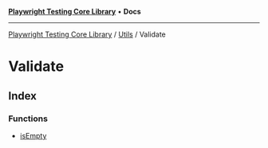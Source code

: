[**Playwright Testing Core Library**](../../../../README.md) • **Docs**

***

[Playwright Testing Core Library](../../../../README.md) / [Utils](../../README.md) / Validate

# Validate

## Index

### Functions

- [isEmpty](functions/isEmpty.md)
